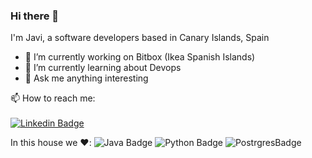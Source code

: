 ### Hi there 👋

I'm Javi, a software developers based in Canary Islands, Spain

- 🔭 I’m currently working on Bitbox (Ikea Spanish Islands)
- 🌱 I’m currently learning about Devops
- 💬 Ask me anything interesting

📫 How to reach me:<br><br>
[![Linkedin Badge](https://img.shields.io/badge/-JavierSantana-blue?style=flat-square&logo=Linkedin&logoColor=white&link=https://www.linkedin.com/in/javiersantanagodoy)](https://www.linkedin.com/in/javiersantanagodoy/)

In this house we :heart::
![Java Badge](
https://img.shields.io/badge/java-%23ED8B00.svg?&style=for-the-badge&logo=java&logoColor=white) 
![Python Badge](
https://img.shields.io/badge/python-%233776AB.svg?&style=flat-square&logo=python&logoColor=white)
![PostrgresBadge](
https://img.shields.io/badge/postgres-%23316192.svg?&style=for-the-badge&logo=postgresql&logoColor=white)
